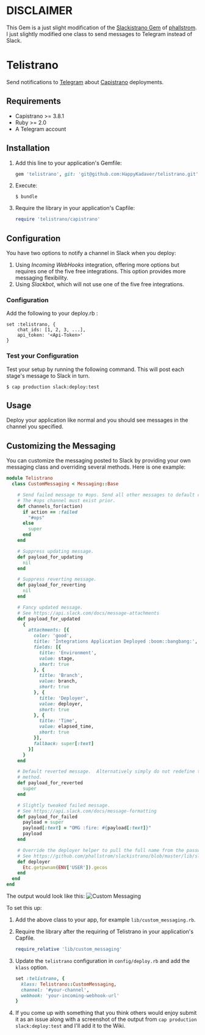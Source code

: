 # DISCLAIMER
This Gem is a just slight modification of the [Slackistrano Gem](https://github.com/phallstrom/slackistrano) of [phallstrom](https://github.com/phallstrom).
I just slightly modified one class to send messages to Telegram instead of Slack.

# Telistrano
Send notifications to [Telegram](https://telegram.org/) about [Capistrano](http://www.capistranorb.com) deployments.

## Requirements

- Capistrano >= 3.8.1
- Ruby >= 2.0
- A Telegram account

## Installation

1. Add this line to your application's Gemfile:

   ```ruby
   gem 'telistrano', git: 'git@github.com:HappyKadaver/telistrano.git'
   ```

2. Execute:

   ```
   $ bundle
   ```

3. Require the library in your application's Capfile:

   ```ruby
   require 'telistrano/capistrano'
   ```

## Configuration

You have two options to notify a channel in Slack when you deploy:

1. Using *Incoming WebHooks* integration, offering more options but requires
   one of the five free integrations. This option provides more messaging
   flexibility.
2. Using *Slackbot*, which will not use one of the five free integrations.

### Configuration
Add the following to your deploy.rb :
```
set :telistrano, {
    chat_ids: [1, 2, 3, ...],
    api_token: '<Api-Token>'
}
```
### Test your Configuration

Test your setup by running the following command. This will post each stage's
message to Slack in turn.

```
$ cap production slack:deploy:test
```

## Usage

Deploy your application like normal and you should see messages in the channel
you specified.

## Customizing the Messaging

You can customize the messaging posted to Slack by providing your own messaging
class and overriding several methods. Here is one example:

```ruby
module Telistrano
  class CustomMessaging < Messaging::Base

    # Send failed message to #ops. Send all other messages to default channels.
    # The #ops channel must exist prior.
    def channels_for(action)
      if action == :failed
        "#ops"
      else
        super
      end
    end

    # Suppress updating message.
    def payload_for_updating
      nil
    end

    # Suppress reverting message.
    def payload_for_reverting
      nil
    end

    # Fancy updated message.
    # See https://api.slack.com/docs/message-attachments
    def payload_for_updated
      {
        attachments: [{
          color: 'good',
          title: 'Integrations Application Deployed :boom::bangbang:',
          fields: [{
            title: 'Environment',
            value: stage,
            short: true
          }, {
            title: 'Branch',
            value: branch,
            short: true
          }, {
            title: 'Deployer',
            value: deployer,
            short: true
          }, {
            title: 'Time',
            value: elapsed_time,
            short: true
          }],
          fallback: super[:text]
        }]
      }
    end

    # Default reverted message.  Alternatively simply do not redefine this
    # method.
    def payload_for_reverted
      super
    end

    # Slightly tweaked failed message.
    # See https://api.slack.com/docs/message-formatting
    def payload_for_failed
      payload = super
      payload[:text] = "OMG :fire: #{payload[:text]}"
      payload
    end

    # Override the deployer helper to pull the full name from the password file.
    # See https://github.com/phallstrom/slackistrano/blob/master/lib/slackistrano/messaging/helpers.rb
    def deployer
      Etc.getpwnam(ENV['USER']).gecos
    end
  end
end
```

The output would look like this:
![Custom Messaging](https://raw.githubusercontent.com/phallstrom/slackistrano/overhaul/images/custom_messaging.jpg)

To set this up:

1. Add the above class to your app, for example `lib/custom_messaging.rb`.

2. Require the library after the requiring of Telistrano in your application's Capfile.

   ```ruby
   require_relative 'lib/custom_messaging'
   ```

3. Update the `telistrano` configuration in `config/deploy.rb` and add the `klass` option.

   ```ruby
   set :telistrano, {
     klass: Telistrano::CustomMessaging,
     channel: '#your-channel',
     webhook: 'your-incoming-webhook-url'
   }
   ```

4. If you come up with something that you think others would enjoy submit it as
   an issue along with a screenshot of the output from `cap production
   slack:deploy:test` and I'll add it to the Wiki.

